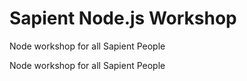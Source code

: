 Sapient Node.js Workshop
==========================

Node workshop for all Sapient People


Node workshop for all Sapient People
